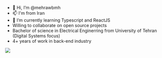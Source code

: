- 👋 Hi, I’m @mehrawbmh
- 📫 I'm from Iran
- 🌱 I’m currently learning Typescript and ReactJS
- Willing to collaborate on open source projects
- Bachelor of science in Electrical Enginerring from University of Tehran (Digital Systems focus)
- 4+ years of work in back-end industry
<!---
mehrawbmh/mehrawbmh is a ✨ special ✨ repository because its `README.md` (this file) appears on your GitHub profile.
You can click the Preview link to take a look at your changes.
--->
![](https://camo.githubusercontent.com/5ddf73ad3a205111cf8c686f687fc216c2946a75005718c8da5b837ad9de78c9/68747470733a2f2f7468756d62732e6766796361742e636f6d2f4576696c4e657874446576696c666973682d736d616c6c2e676966)
